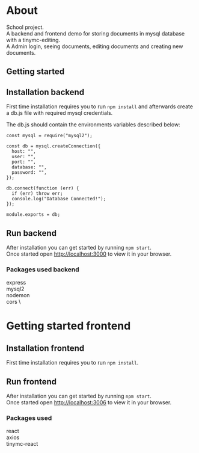 # About

School project.\
A backend and frontend demo for storing documents in mysql database with a tinymc-editing.\
A Admin login, seeing documents, editing documents and creating new documents.

## Getting started

## Installation backend

First time installation requires you to run `npm install` and afterwards create a db.js file with required mysql credentials.

The db.js should contain the environments variables described below:

```
const mysql = require("mysql2");

const db = mysql.createConnection({
  host: "",
  user: "",
  port: "",
  database: "",
  password: "",
});

db.connect(function (err) {
  if (err) throw err;
  console.log("Database Connected!");
});

module.exports = db;

```

## Run backend

After installation you can get started by running `npm start`.\
Once started open [http://localhost:3000](http://localhost:3000) to view it in your browser.


### Packages used backend

express \
mysql2 \
nodemon \
cors \

# Getting started frontend

## Installation frontend

First time installation requires you to run `npm install`.

## Run frontend

After installation you can get started by running `npm start`.\
Once started open [http://localhost:3006](http://localhost:3006) to view it in your browser.


### Packages used

react \
axios \
tinymc-react

